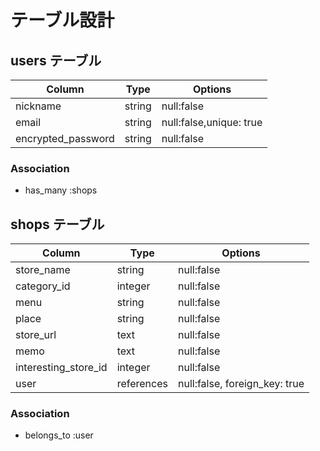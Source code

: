 # テーブル設計

## users テーブル

| Column             | Type   | Options                 | 
| ------------------ | ------ | ----------------------- | 
| nickname           | string | null:false              | 
| email              | string | null:false,unique: true | 
| encrypted_password | string | null:false              | 

### Association

- has_many :shops

## shops テーブル

| Column               | Type       | Options                       | 
| -------------------- | ---------- | ----------------------------- | 
| store_name           | string     | null:false                    | 
| category_id          | integer    | null:false                    | 
| menu                 | string     | null:false                    | 
| place                | string     | null:false                    | 
| store_url            | text       | null:false                    | 
| memo                 | text       | null:false                    | 
| interesting_store_id | integer    | null:false                    | 
| user                 | references | null:false, foreign_key: true | 

### Association

- belongs_to :user
